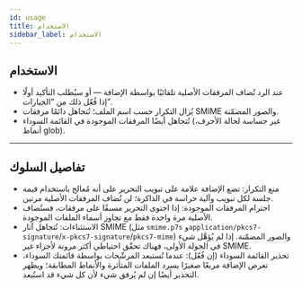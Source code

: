 ```yaml
---
id: usage
title: الاستخدام
sidebar_label: الاستخدام
---
```


## الاستخدام

- عند الرد تُضاف المرفقات الأصلية تلقائيًا بواسطة الإضافة — أو سيُطلب التأكيد أولًا إذا فُعّل ذلك من “الخيارات”.
- يُزال التكرار حسب اسم الملف؛ تُتجاهل دائمًا مرفقات SMIME والصور المضمّنة.
- تُتجاهل أيضًا المرفقات الموجودة في القائمة السوداء (غير حساسة لحالة الأحرف، أنماط glob).

---

## تفاصيل السلوك

- منع التكرار: تضع الإضافة علامة على تبويب التحرير على أنه مُعالج باستخدام قيمة جلسة لكل تبويب وآلية حراسة في الذاكرة؛ لن تُضاف المرفقات الأصلية مرتين.
- احترام المرفقات الموجودة: إذا احتوى التحرير مسبقًا على مرفقات، فستُضاف الأصلية مرة واحدة فقط مع تجاوز أسماء الملفات الموجودة.
- الاستثناءات: تُتجاهل آثار SMIME (مثل `smime.p7s` و`application/pkcs7-signature`/`x-pkcs7-signature`/`pkcs7-mime`) والصور المضمّنة. إذا لم يُؤهَّل شيء في الجولة الأولى، فهناك تحقّق احتياطي أكثر مرونة لأجزاء غير SMIME.
- تحذير القائمة السوداء (إن فُعّل): عندما تُستبعد المرشّحات بواسطة قائمتك السوداء، تعرض الإضافة مربعًا صغيرًا يسرد الملفات المتأثرة والأنماط المطابقة؛ ويظهر التحذير أيضًا إن لم يُرفق شيء لأن كل شيء قد استُبعد.
